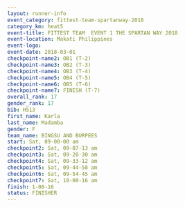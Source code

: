```yaml
---
layout: runner-info 
event_category: fittest-team-spartanway-2018 
category_km: heat5 
event-title: FITTEST TEAM  EVENT 1 THE SPARTAN WAY 2018 
event-location: Makati Philippines 
event-logo: 
event-date: 2018-03-01 
checkpoint-name2: OB1 (T-2) 
checkpoint-name3: OB2 (T-3) 
checkpoint-name4: OB3 (T-4) 
checkpoint-name5: OB4 (T-5) 
checkpoint-name6: OB5 (T-6) 
checkpoint-name7: FINISH (T-7) 
overall_rank: 17
gender_rank: 17
bib: H513
first_name: Karla
last_name: Madamba
gender: F
team_name: BINGSU AND BURPEES
start: Sat, 09-00-00 am
checkpoint2: Sat, 09-07-13 am
checkpoint3: Sat, 09-20-30 am
checkpoint4: Sat, 09-33-12 am
checkpoint5: Sat, 09-44-58 am
checkpoint6: Sat, 09-54-45 am
checkpoint7: Sat, 10-00-16 am
finish: 1-00-16
status: FINISHER
---
```


